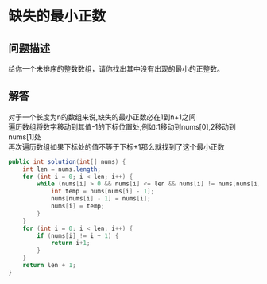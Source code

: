 # 缺失的最小正数

## 问题描述

给你一个未排序的整数数组，请你找出其中没有出现的最小的正整数。

## 解答

对于一个长度为n的数组来说,缺失的最小正数必在1到n+1之间  
遍历数组将数字移动到其值-1的下标位置处,例如:1移动到nums[0],2移动到nums[1]处  
再次遍历数组如果下标处的值不等于下标+1那么就找到了这个最小正数

``` java
public int solution(int[] nums) {
    int len = nums.length;
    for (int i = 0; i < len; i++) {
        while (nums[i] > 0 && nums[i] <= len && nums[i] != nums[nums[i] - 1]) {
            int temp = nums[nums[i] - 1];
            nums[nums[i] - 1] = nums[i];
            nums[i] = temp;
        }
    }
    for (int i = 0; i < len; i++) {
        if (nums[i] != i + 1) {
            return i+1;
        }
    }
    return len + 1;
}
```
